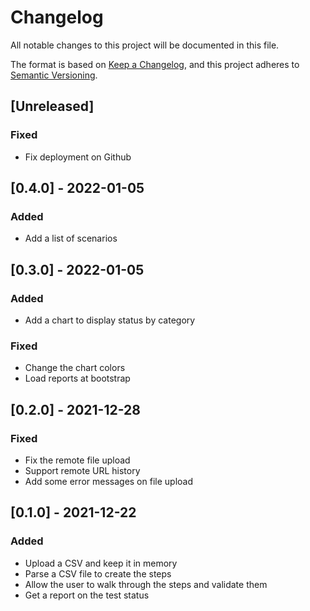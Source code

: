 # Changelog

All notable changes to this project will be documented in this file.

The format is based on [Keep a Changelog](https://keepachangelog.com/en/1.0.0/),
and this project adheres to [Semantic Versioning](https://semver.org/spec/v2.0.0.html).

## [Unreleased]

### Fixed

- Fix deployment on Github

## [0.4.0] - 2022-01-05

### Added

- Add a list of scenarios

## [0.3.0] - 2022-01-05

### Added

- Add a chart to display status by category

### Fixed

- Change the chart colors
- Load reports at bootstrap

## [0.2.0] - 2021-12-28

### Fixed

- Fix the remote file upload
- Support remote URL history
- Add some error messages on file upload

## [0.1.0] - 2021-12-22

### Added

- Upload a CSV and keep it in memory
- Parse a CSV file to create the steps
- Allow the user to walk through the steps and validate them
- Get a report on the test status
